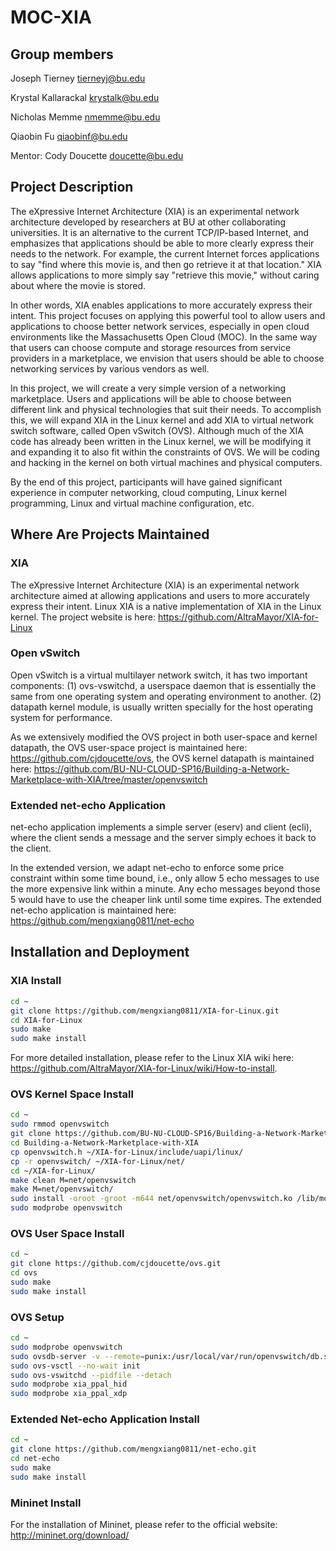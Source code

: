 # MOC-XIA

## Group members

Joseph Tierney tierneyj@bu.edu

Krystal Kallarackal krystalk@bu.edu

Nicholas Memme nmemme@bu.edu

Qiaobin Fu qiaobinf@bu.edu

Mentor: Cody Doucette doucette@bu.edu

## Project Description

The eXpressive Internet Architecture (XIA) is an experimental network architecture developed by researchers at BU at other collaborating universities. It is an alternative to the current TCP/IP-based Internet, and emphasizes that applications should be able to more clearly express their needs to the network. For example, the current Internet forces applications to say "find where this movie is, and then go retrieve it at that location." XIA allows applications to more simply say "retrieve this
movie," without caring about where the movie is stored.

In other words, XIA enables applications to more accurately express their intent. This project focuses on applying this powerful tool to allow users and applications to choose better network services, especially in open cloud environments like the Massachusetts Open Cloud (MOC). In the same way that users can choose compute and storage resources from service providers in a marketplace, we envision that users should be able to choose networking services by various vendors as well.

In this project, we will create a very simple version of a networking marketplace. Users and applications will be able to choose between different link and physical technologies that suit their needs. To accomplish this, we will expand XIA in the Linux kernel and add XIA to virtual network switch software, called Open vSwitch (OVS). Although much of the XIA code has already been written in the Linux kernel, we will be modifying it and expanding it to also fit within the constraints of
OVS. We will be coding and hacking in the kernel on both virtual machines and physical computers.

By the end of this project, participants will have gained significant experience in computer networking, cloud computing, Linux kernel programming, Linux and virtual machine configuration, etc.

## Where Are Projects Maintained
### XIA
The eXpressive Internet Architecture (XIA) is an experimental network architecture aimed at allowing applications and users to more accurately express their intent. Linux XIA is a native implementation of XIA in the Linux kernel. The project website is here: https://github.com/AltraMayor/XIA-for-Linux

### Open vSwitch
Open vSwitch is a virtual multilayer network switch, it has two important components: (1) ovs-vswitchd, a userspace daemon that is essentially the same from one operating system and operating environment to another. (2) datapath kernel module, is usually written specially for the host operating system for performance.

As we extensively modified the OVS project in both user-space and kernel datapath, the OVS user-space project is maintained here: https://github.com/cjdoucette/ovs, the OVS kernel datapath is maintained here: https://github.com/BU-NU-CLOUD-SP16/Building-a-Network-Marketplace-with-XIA/tree/master/openvswitch

### Extended net-echo Application
net-echo application implements a simple server (eserv) and client (ecli), where the client sends a message and the server simply echoes it back to the client. 

In the extended version, we adapt net-echo to enforce some price constraint within some time bound, i.e., only allow 5 echo messages to use the more expensive link within a minute. Any echo messages beyond those 5 would have to use the cheaper link until some time expires. The extended net-echo application is maintained here: https://github.com/mengxiang0811/net-echo

## Installation and Deployment

### XIA Install
```bash
cd ~
git clone https://github.com/mengxiang0811/XIA-for-Linux.git
cd XIA-for-Linux
sudo make
sudo make install
```
For more detailed installation, please refer to the Linux XIA wiki here: https://github.com/AltraMayor/XIA-for-Linux/wiki/How-to-install.
### OVS Kernel Space Install
```bash
cd ~
sudo rmmod openvswitch
git clone https://github.com/BU-NU-CLOUD-SP16/Building-a-Network-Marketplace-with-XIA.git
cd Building-a-Network-Marketplace-with-XIA
cp openvswitch.h ~/XIA-for-Linux/include/uapi/linux/
cp -r openvswitch/ ~/XIA-for-Linux/net/
cd ~/XIA-for-Linux/
make clean M=net/openvswitch
make M=net/openvswitch/
sudo install -oroot -groot -m644 net/openvswitch/openvswitch.ko /lib/modules/`uname -r`/kernel/net/openvswitch
sudo modprobe openvswitch
```

### OVS User Space Install
```bash
cd ~
git clone https://github.com/cjdoucette/ovs.git
cd ovs
sudo make
sudo make install

```
### OVS Setup
```bash
cd ~
sudo modprobe openvswitch
sudo ovsdb-server -v --remote=punix:/usr/local/var/run/openvswitch/db.sock --remote=db:Open_vSwitch,Open_vSwitch,manager_options  --pidfile --detach --log-file
sudo ovs-vsctl --no-wait init
sudo ovs-vswitchd --pidfile --detach
sudo modprobe xia_ppal_hid
sudo modprobe xia_ppal_xdp
```

### Extended Net-echo Application Install
```bash
cd ~
git clone https://github.com/mengxiang0811/net-echo.git
cd net-echo
sudo make
sudo make install
```

### Mininet Install

For the installation of Mininet, please refer to the official website: http://mininet.org/download/
